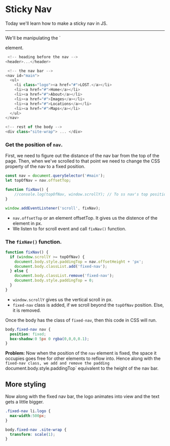 # Sticky Nav

Today we'll learn how to make a sticky nav in JS.

---

We'll be manipulating the `<nav> element.

```Javascript
 <!-- heading before the nav -->
<header>...</header>

 <!-- the nav bar -->
<nav id="main">
  <ul>
    <li class="logo"><a href="#">LOST.</a></li>
    <li><a href="#">Home</a></li>
    <li><a href="#">About</a></li>
    <li><a href="#">Images</a></li>
    <li><a href="#">Locations</a></li>
    <li><a href="#">Maps</a></li>
  </ul>
</nav>

<!-- rest of the body -->
<div class="site-wrap"> ... </div>
```

### Get the position of `nav`.

First, we need to figure out the distance of the nav bar from the top of the page. Then, when we've scrolled to that point we need to change the CSS property of the nav to a fixed position.

```Javascript
const nav = document.querySelector('#main');
let topOfNav = nav.offsetTop;

function fixNav() {
    //console.log(topOfNav, window.scrollY); // To ss nav's top position related to the top of window
}

window.addEventListener('scroll', fixNav);
```

- `nav.offsetTop` or an element offsetTop. It gives us the distence of the element in px.
- We listen to for scroll event and call `fixNav()` function.

### The `fixNav()` function.

```Javascript
function fixNav() {
  if (window.scrollY >= topOfNav) {
    document.body.style.paddingTop = nav.offsetHeight + 'px';
    document.body.classList.add('fixed-nav');
  } else {
    document.body.classList.remove('fixed-nav');
    document.body.style.paddingTop = 0;
  }
}
```

- `window.scrollY` gives us the vertical scroll in px.
- `fixed-nav` class is added, if we scroll beyond the `topOfNav` position. Else, it is removed.

Once the body has the class of `fixed-nav`, then this code in CSS will run.

```CSS
body.fixed-nav nav {
  position: fixed;
  box-shadow:0 5px 0 rgba(0,0,0,0.1);
}
```

**Problem:** Now when the position of the `nav` element is fixed, the space it occupies goes free for other elements to reflow into. Hence along with the `fixed-nav class, we add and remove the padding `document.body.style.paddingTop` equivalent to the height of the nav bar.

## More styling

Now along with the fixed nav bar, the logo animates into view and the text gets a little bigger.

```CSS
.fixed-nav li.logo {
  max-width:500px;
}

body.fixed-nav .site-wrap {
  transform: scale(1);
}
```
